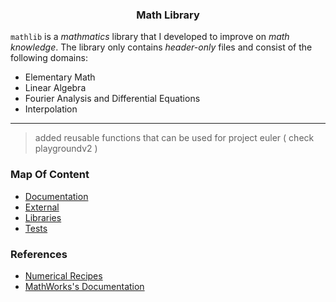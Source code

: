 <h3 align="center">Math Library</h3>

`mathlib` is a _mathmatics_ library that I developed to improve on _math knowledge_. 
The library only contains *header-only* files and consist of the following 
domains: 
- Elementary Math
- Linear Algebra
- Fourier Analysis and Differential Equations
- Interpolation

---

> added reusable functions that can be used for project euler ( check playgroundv2 )

### Map Of Content

- [Documentation](docs) 
- [External](external)
- [Libraries](lib)
- [Tests](tests)

### References

- [Numerical Recipes](http://numerical.recipes/book/book.html)
- [MathWorks's Documentation](https://in.mathworks.com/help/matlab/linear-algebra.html)
